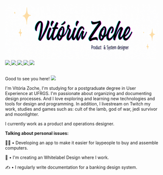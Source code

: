 <img height="180em" src="Vitória.gif">

<div style="display:inline_block">
   <a href="https://x/vitoriazzp" target="_blank">
      <img src="https://img.shields.io/badge/Twitter-1DA1F2?style=for-the-badge&logo=twitter&logoColor=white">
   </a>
  <a href="https://twitch.tv/vitoriazzp" target="_blank">
      <img src="https://img.shields.io/badge/Twitch-%239146FF.svg?style=for-the-badge&logo=Twitch&logoColor=white">
   </a>
  
   <a href="https://dev.to/vitoriazzp" target="_blank">
      <img src="https://img.shields.io/badge/dev.to-0A0A0A?style=for-the-badge&logo=dev.to&logoColor=white">
   </a>
   <a href="https://linkedin.com/in/vitoriazzp" target="_blank">
      <img src="https://img.shields.io/badge/LinkedIn-0077B5?style=for-the-badge&logo=linkedin&logoColor=white">
   </a>
   <a href="https://www.figma.com/@vitoriazzp" target="_blank">
      <img src="https://img.shields.io/badge/figma-%23F24E1E.svg?style=for-the-badge&logo=figma&logoColor=white">
   </a>
</div>

<br>

Good to see you here! <img src="https://raw.githubusercontent.com/MartinHeinz/MartinHeinz/master/wave.gif" width="24px">
 
I'm Vitória Zoche, I'm studying for a postgraduate degree in User Experience at UFRGS. I'm passionate about organizing and documenting design processes. And I love exploring and learning new technologies and tools for design and programming. In addition, I livestream on Twitch my work, studies and games such as: cult of the lamb, god of war, jedi survivor and moonlighter.

I currently work as a product and operations designer.

**Talking about personal issues:**

👩‍💻 • Developing an app to make it easier for laypeople to buy and assemble computers.

🧩 • I'm creating an Whitelabel Design where I work.

✍ • I regularly write documentation for a banking design system.
